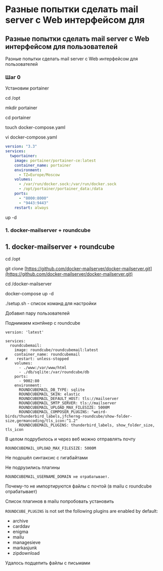 # Разные попытки сделать mail server с Web интерфейсом для

## Разные попытки сделать mail server с Web интерфейсом для пользователей

Разные попытки сделать mail server с Web интерфейсом для пользователей

### Шаг 0 <a href="#shag-0" id="shag-0"></a>

Установим portainer

cd /opt

mkdir portainer

cd portainer

touch docker-compose.yaml

vi docker-compose.yaml

```yaml
version: "3.3"
services:
  twportainer:
    image: portainer/portainer-ce:latest
    container_name: portainer
    environment:
      - TZ=Europe/Moscow
    volumes:
      - /var/run/docker.sock:/var/run/docker.sock
      - /opt/portainer/portainer_data:/data
    ports:
      - "8000:8000"
      - "9443:9443"
    restart: always
```

up -d



### 1. docker-mailserver + roundcube <a href="#id-1.-docker-mailserver--roundcube" id="id-1.-docker-mailserver--roundcube"></a>

## 1. docker-mailserver + roundcube

cd /opt

git clone [https://github.com/docker-mailserver/docker-mailserver.git](https://github.com/docker-mailserver/docker-mailserver.git)

cd  /docker-mailserver

docker-compose up -d

./setup.sh - список команд для настройки

Добавил пару пользователей

Поднимаем контйнер с roundcube

```
version: 'latest'

services:
  roundcubemail:
    image: roundcube/roundcubemail:latest
    container_name: roundcubemail
#    restart: unless-stopped
    volumes:
      - ./www:/var/www/html
      - ./db/sqlite:/var/roundcube/db
    ports:
      - 9002:80
    environment:
      ROUNDCUBEMAIL_DB_TYPE: sqlite
      ROUNDCUBEMAIL_SKIN: elastic
      ROUNDCUBEMAIL_DEFAULT_HOST: tls://mailserver
      ROUNDCUBEMAIL_SMTP_SERVER: tls://mailserver
      ROUNDCUBEMAIL_UPLOAD_MAX_FILESIZE: 5000M
      ROUNDCUBEMAIL_COMPOSER_PLUGINS: "weird-birds/thunderbird_labels,jfcherng-roundcube/show-folder-size,germancoding/tls_icon:^1.2"
      ROUNDCUBEMAIL_PLUGINS: thunderbird_labels, show_folder_size, tls_icon

```

В целом подрубилось и через веб можно отправлять почту

```
ROUNDCUBEMAIL_UPLOAD_MAX_FILESIZE: 5000M
```

Не подошёл синтаксис с гигабайтами

Не подрузились плагины

`ROUNDCUBEMAIL_USERNAME_DOMAIN не отрабатывает.`

Почему-то не импортируются файлы с почтой (в mailu  с roundcube отрабатывает)

Список плагинов в mailu попробовать установить

`ROUNDCUBE_PLUGINS` is not set the following plugins are enabled by default:

* archive
* carddav
* enigma
* mailu
* managesieve
* markasjunk
* zipdownload

Удалось подцепить файлы с письмами

